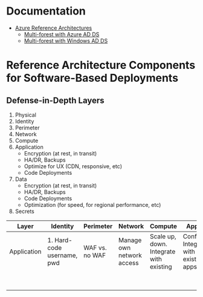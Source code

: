 # Documentation
- [Azure Reference Architectures](https://docs.microsoft.com/en-us/azure/architecture/browse/)
   - [Multi-forest with Azure AD DS](https://docs.microsoft.com/en-us/azure/architecture/example-scenario/wvd/multi-forest-azure-managed)
   - [Multi-forest with Windows AD DS](https://docs.microsoft.com/en-us/azure/architecture/example-scenario/wvd/multi-forest)

# Reference Architecture Components for Software-Based Deployments

## Defense-in-Depth Layers

1. Physical
1. Identity
1. Perimeter
1. Network
1. Compute
1. Application
    - Encryption (at rest, in transit)
    - HA/DR, Backups
    - Optimize for UX (CDN, responsive, etc)
    - Code Deployments
3. Data
    - Encryption (at rest, in transit)
    - HA/DR, Backups
    - Code Deployments
    - Optimization (for speed, for regional performance, etc)
1. Secrets


| **Layer**   | **Identity**               | **Perimeter**  | **Network**               | **Compute**                             | **Application**                                     | **Data**  | **** | **** | **** |
|-------------|----------------------------|----------------|---------------------------|-----------------------------------------|-----------------------------------------------------|-----------|------|------|------|
| Application | 1. Hard-code username, pwd | WAF vs. no WAF | Manage own network access | Scale up, down. Integrate with existing | Configuration. Integration with existing/other apps | Access to |      |      |      |
|             |                            |                |                           |                                         |                                                     |           |      |      |      |
|             |                            |                |                           |                                         |                                                     |           |      |      |      |
|             |                            |                |                           |                                         |                                                     |           |      |      |      |
|             |                            |                |                           |                                         |                                                     |           |      |      |      |
|             |                            |                |                           |                                         |                                                     |           |      |      |      |
|             |                            |                |                           |                                         |                                                     |           |      |      |      |
|             |                            |                |                           |                                         |                                                     |           |      |      |      |
|             |                            |                |                           |                                         |                                                     |           |      |      |      |

